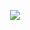 <p align="center">
  <a href="https://github.com/DenverCoder1/readme-typing-svg"><img src="https://readme-typing-svg.herokuapp.com?color=13F700FF&width=350&lines=Cifrar+archivos+con+CCRYPT"></a>
</p>

<h1 align="center"></h1>
